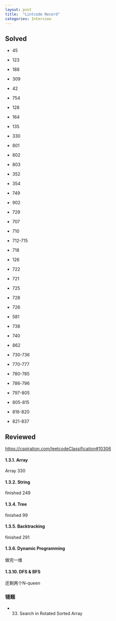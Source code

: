 ```yaml
---
layout: post
title:  "Lintcode Record"
categories: Interview
---
```

## Solved
* 45
* 123
* 188
* 309
* 42

* 754 
* 128
* 164
* 135 
* 330

* 801
* 802
* 803 
* 352   
* 354

* 749
* 902 
* 729
* 707
* 710

* 712-715
* 718

* 126
* 722
* 721
* 725
* 728

* 726
* 581 
* 738
* 740
* 862


* 730-736
* 770-777
* 780-785

* 786-796
* 797-805
* 805-815
* 816-820
* 821-837

## Reviewed
https://cspiration.com/leetcodeClassification#10306

#### 1.3.1. Array
Array 330
#### 1.3.2. String  
finished 249
#### 1.3.4. Tree
finished 99 
#### 1.3.5. Backtracking
finished 291
#### 1.3.6. Dynamic Programming
做完一维

#### 1.3.10. DFS & BFS
还剩两个N-queen

### 错题
* 33. Search in Rotated Sorted Array
